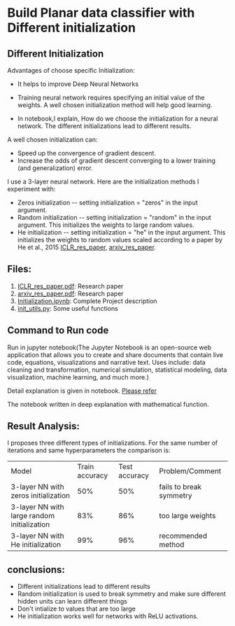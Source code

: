 # Build Planar data classifier with Different initialization

## Different Initialization

Advantages of choose specific Initialization:

- It helps to improve Deep Neural Networks

- Training neural network requires specifying an initial value of the weights. A well chosen initialization method will help good learning.

- In  notebook,I explain, How do we choose the initialization for a neural network. The different initializations lead to different results.

A well chosen initialization can:

- Speed up the convergence of gradient descent.
- Increase the odds of gradient descent converging to a lower training (and generalization) error.

I use a 3-layer neural network. Here are the initialization methods I experiment with:

- Zeros initialization -- setting initialization = "zeros" in the input argument.
- Random initialization -- setting initialization = "random" in the input argument. This initializes the weights to large random values.
- He initialization -- setting initialization = "he" in the input argument. 
  This initializes the weights to random values scaled according to a paper by He et al.,
  2015  [ICLR_res_paper](ICLR_res_paper.pdf), [arxiv_res_paper](arxiv_res_paper.pdf).

## Files:
1. [ICLR_res_paper.pdf](ICLR_res_paper.pdf): Research paper
2. [arxiv_res_paper.pdf](arxiv_res_paper.pdf): Research paper
3. [Initialization.ipynb](Initialization.ipynb): Complete Project description
4. [init_utils.py](init_utils.py): Some useful functions

## Command to Run code

Run in jupyter notebook(The Jupyter Notebook is an open-source web application that 
allows you to create and share documents that contain live code, equations, visualizations and narrative text. 
Uses include: data cleaning and transformation, numerical simulation, statistical modeling, data visualization, 
machine learning, and much more.)

Detail explanation is given in notebook. [Please refer](Initialization.ipynb)

The notebook written in deep explanation with mathematical function.

## Result Analysis:

I proposes three different types of initializations. For the same number of iterations and same hyperparameters the comparison is:

<table> 
   <tr>
       <td>
       Model
        </td>
        <td>
        Train accuracy
        </td>
        <td>
        Test accuracy
        </td>
        <td>
        Problem/Comment
        </td>
     </tr>
        <td>
        3-layer NN with zeros initialization
        </td>
        <td>
        50%
        </td>
        <td>
        50%
        </td>
        <td>
        fails to break symmetry
        </td>
    <tr>
        <td>
        3-layer NN with large random initialization
        </td>
        <td>
        83%
        </td>
        <td>
        86%
        </td>
        <td>
        too large weights 
        </td>
    </tr>
    <tr>
        <td>
        3-layer NN with He initialization
        </td>
        <td>
        99%
        </td>
         <td>
        96%
        </td>
        <td>
        recommended method
        </td>
    </tr>
</table> 
  
 

## conclusions:

- Different initializations lead to different results
- Random initialization is used to break symmetry and make sure different hidden units can learn different things
- Don't intialize to values that are too large
- He initialization works well for networks with ReLU activations.
